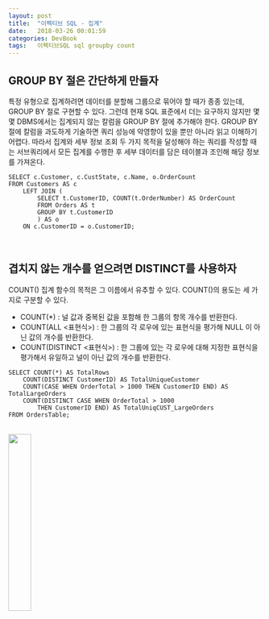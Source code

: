```yaml
---
layout: post
title:  "이펙티브 SQL - 집계"
date:   2018-03-26 00:01:59
categories: DevBook
tags:	이펙티브SQL sql groupby count 
---
```



## GROUP BY 절은 간단하게 만들자

특정 유형으로 집계하려면 데이터를 분할해 그룹으로 묶어야 할 때가 종종 있는데, GROUP BY 절로 구현할 수 있다. 그런데 현재 SQL 표준에서 더는 요구하지 않지만 몇몇 DBMS에서는 집계되지 않는 칼럼을 GROUP BY 절에 추가해야 한다.  GROUP BY 절에 칼럼을 과도하게 기술하면 쿼리 성능에 악영향이 있을 뿐만 아니라 읽고 이해하기 어렵다. 따라서 집계와 세부 정보 조회 두 가지 목적을 달성해야 하는 쿼리를 작성할 때는 서브쿼리에서 모든 집계를 수행한 후 세부 데이터를 담은 테이블과 조인해 해당 정보를 가져온다. 

```
SELECT c.Customer, c.CustState, c.Name, o.OrderCount
FROM Customers AS c
    LEFT JOIN (
        SELECT t.CustomerID, COUNT(t.OrderNumber) AS OrderCount
        FROM Orders AS t
        GROUP BY t.CustomerID
        ) AS o
    ON c.CustomerID = o.CustomerID;
```

<br/>

## 겹치지 않는 개수를 얻으려면 DISTINCT를 사용하자
COUNT() 집계 함수의 목적은 그 이름에서 유추할 수 있다. COUNT()의 용도는 세 가지로 구분할 수 있다.

- COUNT(*) : 널 값과 중복된 값을 포함해 한 그룹의 항목 개수를 반환한다. 
- COUNT(ALL <표현식>) : 한 그룹의 각 로우에 있는 표현식을 평가해 NULL 이 아닌 값의 개수를 반환한다. 
- COUNT(DISTINCT <표현식>) : 한 그룹에 있는 각 로우에 대해 지정한 표현식을 평가해서 유일하고 널이 아닌 값의 개수를 반환한다. 

```
SELECT COUNT(*) AS TotalRows
    COUNT(DISTINCT CustomerID) AS TotalUniqueCustomer
    COUNT(CASE WHEN OrderTotal > 1000 THEN CustomerID END) AS TotalLargeOrders
    COUNT(DISTINCT CASE WHEN OrderTotal > 1000                 
    	THEN CustomerID END) AS TotalUniqCUST_LargeOrders
FROM OrdersTable;
```



<br/>


<a href="http://www.aladin.co.kr/shop/wproduct.aspx?ItemId=124421253">
  <img class="book" style="width: 30%; height: 30%" src="http://image.aladin.co.kr/product/12442/12/cover/k802531656_1.jpg"/>
</a>





